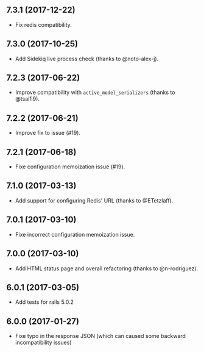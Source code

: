 ## 7.3.1 (2017-12-22)
  - Fix redis compatibility.

## 7.3.0 (2017-10-25)

  - Add Sidekiq live process check (thanks to @noto-alex-j).

## 7.2.3 (2017-06-22)

  - Improve compatibility with `active_model_serializers` (thanks to @tsaifi9).

## 7.2.2 (2017-06-21)

  - Improve fix to issue (#19).

## 7.2.1 (2017-06-18)

  - Fixe configuration memoization issue (#19).

## 7.1.0 (2017-03-13)

  - Add support for configuring Redis' URL (thanks to @ETetzlaff).

## 7.0.1 (2017-03-10)

  - Fixe incorrect configuration memoization issue.

## 7.0.0 (2017-03-10)

  - Add HTML status page and overall refactoring (thanks to @n-rodriguez).

## 6.0.1 (2017-03-05)

  - Add tests for rails 5.0.2

## 6.0.0 (2017-01-27)

  - Fixe typo in the response JSON (which can caused some backward incompatibility issues)
